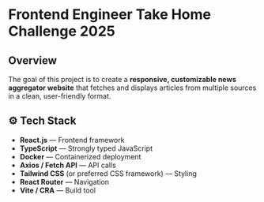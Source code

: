 # Frontend Engineer Take Home Challenge 2025


## Overview

The goal of this project is to create a **responsive, customizable news aggregator website** that fetches and displays articles from multiple sources in a clean, user-friendly format.



## ⚙️ Tech Stack

- **React.js** — Frontend framework  
- **TypeScript** — Strongly typed JavaScript  
- **Docker** — Containerized deployment  
- **Axios / Fetch API** — API calls  
- **Tailwind CSS** (or preferred CSS framework) — Styling  
- **React Router** — Navigation  
- **Vite / CRA** — Build tool  